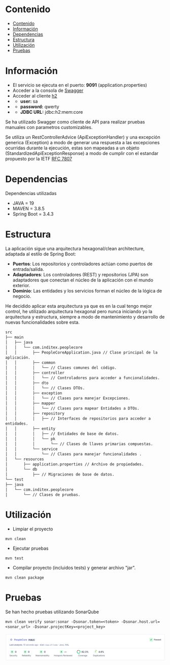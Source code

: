 # Contenido

<!-- TOC -->
* [Contenido](#contenido)
* [Información](#información)
* [Dependencias](#dependencias)
* [Estructura](#estructura)
* [Utilización](#utilización)
* [Pruebas](#pruebas)
<!-- TOC -->

# Información

- El servicio se ejecuta en el puerto: **9091** (application.properties)
- Acceder a la consola de [Swagger](http://localhost:9091/swagger.html)
- Acceder al cliente [h2](http://localhost:9091/h2-console) 
- - **user:** sa
- - **password:** qwerty
- - **JDBC URL:** jdbc:h2:mem:core

Se ha utilizado Swagger como cliente de API para realizar pruebas manuales 
con parametros customizables.

Se utiliza un RestControllerAdvice (ApiExceptionHandler) y una excepción 
generica (Exception) a modo de generar una respuesta a las excepciones ocurridas
durante la ejecución, estas son mapeadas a un objeto (StandardizedApiExceptionResponse)
a modo de cumplir con el estandar propuesto por la IETF [RFC 7807](https://datatracker.ietf.org/doc/html/rfc7807)

# Dependencias

Dependencias utilizadas
- JAVA = 19
- MAVEN = 3.8.5
- Spring Boot = 3.4.3

# Estructura

La aplicación sigue una arquitectura hexagonal/clean architecture, adaptada al estilo de Spring Boot:
- **Puertos**: Los repositorios y controladores actúan como puertos de entrada/salida.
- **Adaptadores**: Los controladores (REST) y repositorios (JPA) son adaptadores que conectan el núcleo de la aplicación con el mundo exterior.
- **Dominio**: Las entidades y los servicios forman el núcleo de la lógica de negocio.

He decidido aplicar esta arquitectura ya que es en la cual tengo mejor control, he utilizado arquitectura hexagonal pero nunca iniciando yo la 
arquitectura y estructura, siempre a modo de mantenimiento y desarrollo de nuevas funcionalidades sobre esta. 

```
src
├── main
│   ├── java
│   │   └── com.inditex.peoplecore
│   │       ├── PeopleCoreApplication.java // Clase principal de la aplicación.
│   │       ├── common
│   │       │   └── // Clases comunes del código.
│   │       ├── controller
│   │       │   └── // Controladores para acceder a funcionalidades.
│   │       ├── dto
│   │       │   └── // Clases DTOs.
│   │       ├── exception
│   │       │   └── // Clases para manejar Excepciones.
│   │       ├── mapper
│   │       │   └── // Clases para mapear Entidades a DTOs.
│   │       ├── repository
│   │       │   ├── // Interfaces de repositorios para acceder a entidades.
│   │       ├── entity
│   │       │   ├── // Entidades de base de datos.
│   │       │   └── pk
│   │       │       └── // Clases de llaves primarias compuestas.
│   │       └── service
│   │           └── // Clases para manejar funcionalidades .
│   └── resources
│       ├── application.properties // Archivo de propiedades.
│       └── db
│           ├── // Migraciones de base de datos.
└── test
├── java
│   └── com.inditex.peoplecore
│       └── // Clases de pruebas.
```

# Utilización
- Limpiar el proyecto
```shell
mvn clean
```
- Ejecutar pruebas
```shell
mvn test
```
- Compilar proyecto (incluidos tests) y generar archivo "jar".
```shell
mvn clean package
```

# Pruebas

Se han hecho pruebas utilizando SonarQube
```shell
mvn clean verify sonar:sonar -Dsonar.token=<token> -Dsonar.host.url=<sonar_url> -Dsonar.projectKey=<project_key>
```
![img.png](img.png)
